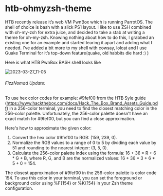# htb-ohmyzsh-theme

HTB recently release it’s web VM PwnBox which is running ParrotOS. The shell of choice is bash with a slick PS1 layout. I like to use ZSH combined with oh-my-zsh for extra juice, and decided to take a stab at writing a theme for oh-my-zsh. Knowing nothing about how to do this, I grabbed an existing one for an example and started tearing it apart and adding what I needed. I’ve added a bit more to my shell with cowsay, lolcat and I use Guake Terminal for it’s top-down feature(quake, old habbits die hard :) )

Here is what HTB PwnBox BASH shell looks like

![2023-03-27_11-05](https://user-images.githubusercontent.com/128290319/227807577-5a3a148e-3e7f-415a-9c80-06a200ff2797.png)

###### FizzNomad Update:

To use hex color codes for example: #9fef00 from the HTB Syle guide (https://www.hackthebox.com/docs/Hack_The_Box_Brand_Assets_Guide.pdf) in a 256-color terminal, you need to find the closest matching color in the 256-color palette. Unfortunately, the 256-color palette doesn't have an exact match for #9fef00, but you can find a close approximation.

Here's how to approximate the given color:

1. Convert the hex color #9fef00 to RGB: (159, 239, 0).
2. Normalize the RGB values to a range of 0 to 5 by dividing each value by 51 and rounding to the nearest integer: (3, 5, 0).
3. Calculate the 256-color palette index using the formula: 
   16 + 36 * R + 6 * G + B, where R, G, and B are the normalized values: 16 + 36 * 3 + 6 * 5 + 0 = 154.

The closest approximation of #9fef00 in the 256-color palette is color code 154. To use this color in your terminal, you can set the foreground or background color using %F{154} or %K{154} in your Zsh theme configuration.
